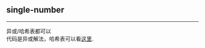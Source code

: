 ## single-number
***
异或/哈希表都可以   
代码是异或解法，哈希表可以看[这里](https://github.com/y1111111/leetcode/tree/master/217.contains-duplicate).
